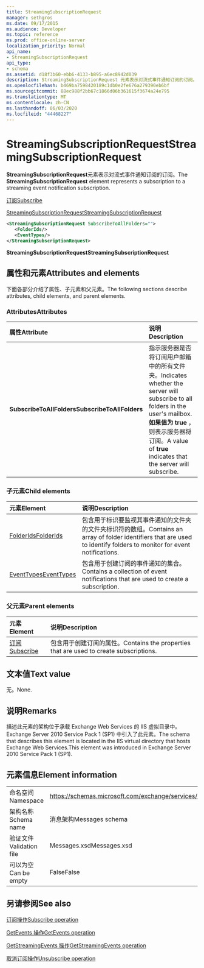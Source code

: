 ```yaml
---
title: StreamingSubscriptionRequest
manager: sethgros
ms.date: 09/17/2015
ms.audience: Developer
ms.topic: reference
ms.prod: office-online-server
localization_priority: Normal
api_name:
- StreamingSubscriptionRequest
api_type:
- schema
ms.assetid: d18f3b60-ebb6-4133-b895-a6ec8942d039
description: StreamingSubscriptionRequest 元素表示对流式事件通知订阅的订阅。
ms.openlocfilehash: b469ba7598420189c1db0e2fe676a279390eb6bf
ms.sourcegitcommit: 88ec988f2bb67c1866d06b361615f3674a24e795
ms.translationtype: MT
ms.contentlocale: zh-CN
ms.lasthandoff: 06/03/2020
ms.locfileid: "44468227"
---
```

# <a name="streamingsubscriptionrequest"></a><span data-ttu-id="110f5-103">StreamingSubscriptionRequest</span><span class="sxs-lookup"><span data-stu-id="110f5-103">StreamingSubscriptionRequest</span></span>

<span data-ttu-id="110f5-104">**StreamingSubscriptionRequest**元素表示对流式事件通知订阅的订阅。</span><span class="sxs-lookup"><span data-stu-id="110f5-104">The **StreamingSubscriptionRequest** element represents a subscription to a streaming event notification subscription.</span></span> 
  
[<span data-ttu-id="110f5-105">订阅</span><span class="sxs-lookup"><span data-stu-id="110f5-105">Subscribe</span></span>](subscribe.md)
  
[<span data-ttu-id="110f5-106">StreamingSubscriptionRequest</span><span class="sxs-lookup"><span data-stu-id="110f5-106">StreamingSubscriptionRequest</span></span>](streamingsubscriptionrequest.md)
  
```xml
<StreamingSubscriptionRequest SubscribeToAllFolders="">
   <FolderIds/>
   <EventTypes/>
</StreamingSubscriptionRequest>
```

 <span data-ttu-id="110f5-107">**StreamingSubscriptionRequest**</span><span class="sxs-lookup"><span data-stu-id="110f5-107">**StreamingSubscriptionRequest**</span></span>
## <a name="attributes-and-elements"></a><span data-ttu-id="110f5-108">属性和元素</span><span class="sxs-lookup"><span data-stu-id="110f5-108">Attributes and elements</span></span>

<span data-ttu-id="110f5-109">下面各部分介绍了属性、子元素和父元素。</span><span class="sxs-lookup"><span data-stu-id="110f5-109">The following sections describe attributes, child elements, and parent elements.</span></span>
  
### <a name="attributes"></a><span data-ttu-id="110f5-110">Attributes</span><span class="sxs-lookup"><span data-stu-id="110f5-110">Attributes</span></span>

|<span data-ttu-id="110f5-111">**属性**</span><span class="sxs-lookup"><span data-stu-id="110f5-111">**Attribute**</span></span>|<span data-ttu-id="110f5-112">**说明**</span><span class="sxs-lookup"><span data-stu-id="110f5-112">**Description**</span></span>|
|:-----|:-----|
|<span data-ttu-id="110f5-113">**SubscribeToAllFolders**</span><span class="sxs-lookup"><span data-stu-id="110f5-113">**SubscribeToAllFolders**</span></span> <br/> |<span data-ttu-id="110f5-114">指示服务器是否将订阅用户邮箱中的所有文件夹。</span><span class="sxs-lookup"><span data-stu-id="110f5-114">Indicates whether the server will subscribe to all folders in the user's mailbox.</span></span> <span data-ttu-id="110f5-115">**如果值为 true** ，则表示服务器将订阅。</span><span class="sxs-lookup"><span data-stu-id="110f5-115">A value of **true** indicates that the server will subscribe.</span></span>  <br/> |
   
### <a name="child-elements"></a><span data-ttu-id="110f5-116">子元素</span><span class="sxs-lookup"><span data-stu-id="110f5-116">Child elements</span></span>

|<span data-ttu-id="110f5-117">**元素**</span><span class="sxs-lookup"><span data-stu-id="110f5-117">**Element**</span></span>|<span data-ttu-id="110f5-118">**说明**</span><span class="sxs-lookup"><span data-stu-id="110f5-118">**Description**</span></span>|
|:-----|:-----|
|[<span data-ttu-id="110f5-119">FolderIds</span><span class="sxs-lookup"><span data-stu-id="110f5-119">FolderIds</span></span>](folderids.md) <br/> |<span data-ttu-id="110f5-120">包含用于标识要监视其事件通知的文件夹的文件夹标识符的数组。</span><span class="sxs-lookup"><span data-stu-id="110f5-120">Contains an array of folder identifiers that are used to identify folders to monitor for event notifications.</span></span>  <br/> |
|[<span data-ttu-id="110f5-121">EventTypes</span><span class="sxs-lookup"><span data-stu-id="110f5-121">EventTypes</span></span>](eventtypes.md) <br/> |<span data-ttu-id="110f5-122">包含用于创建订阅的事件通知的集合。</span><span class="sxs-lookup"><span data-stu-id="110f5-122">Contains a collection of event notifications that are used to create a subscription.</span></span>  <br/> |
   
### <a name="parent-elements"></a><span data-ttu-id="110f5-123">父元素</span><span class="sxs-lookup"><span data-stu-id="110f5-123">Parent elements</span></span>

|<span data-ttu-id="110f5-124">**元素**</span><span class="sxs-lookup"><span data-stu-id="110f5-124">**Element**</span></span>|<span data-ttu-id="110f5-125">**说明**</span><span class="sxs-lookup"><span data-stu-id="110f5-125">**Description**</span></span>|
|:-----|:-----|
|[<span data-ttu-id="110f5-126">订阅</span><span class="sxs-lookup"><span data-stu-id="110f5-126">Subscribe</span></span>](subscribe.md) <br/> |<span data-ttu-id="110f5-127">包含用于创建订阅的属性。</span><span class="sxs-lookup"><span data-stu-id="110f5-127">Contains the properties that are used to create subscriptions.</span></span>  <br/> |
   
## <a name="text-value"></a><span data-ttu-id="110f5-128">文本值</span><span class="sxs-lookup"><span data-stu-id="110f5-128">Text value</span></span>

<span data-ttu-id="110f5-129">无。</span><span class="sxs-lookup"><span data-stu-id="110f5-129">None.</span></span>
  
## <a name="remarks"></a><span data-ttu-id="110f5-130">说明</span><span class="sxs-lookup"><span data-stu-id="110f5-130">Remarks</span></span>

<span data-ttu-id="110f5-131">描述此元素的架构位于承载 Exchange Web Services 的 IIS 虚拟目录中。Exchange Server 2010 Service Pack 1 (SP1) 中引入了此元素。</span><span class="sxs-lookup"><span data-stu-id="110f5-131">The schema that describes this element is located in the IIS virtual directory that hosts Exchange Web Services.This element was introduced in Exchange Server 2010 Service Pack 1 (SP1).</span></span>
  
## <a name="element-information"></a><span data-ttu-id="110f5-132">元素信息</span><span class="sxs-lookup"><span data-stu-id="110f5-132">Element information</span></span>

|||
|:-----|:-----|
|<span data-ttu-id="110f5-133">命名空间</span><span class="sxs-lookup"><span data-stu-id="110f5-133">Namespace</span></span>  <br/> |https://schemas.microsoft.com/exchange/services/2006/messages  <br/> |
|<span data-ttu-id="110f5-134">架构名称</span><span class="sxs-lookup"><span data-stu-id="110f5-134">Schema name</span></span>  <br/> |<span data-ttu-id="110f5-135">消息架构</span><span class="sxs-lookup"><span data-stu-id="110f5-135">Messages schema</span></span>  <br/> |
|<span data-ttu-id="110f5-136">验证文件</span><span class="sxs-lookup"><span data-stu-id="110f5-136">Validation file</span></span>  <br/> |<span data-ttu-id="110f5-137">Messages.xsd</span><span class="sxs-lookup"><span data-stu-id="110f5-137">Messages.xsd</span></span>  <br/> |
|<span data-ttu-id="110f5-138">可以为空</span><span class="sxs-lookup"><span data-stu-id="110f5-138">Can be empty</span></span>  <br/> |<span data-ttu-id="110f5-139">False</span><span class="sxs-lookup"><span data-stu-id="110f5-139">False</span></span>  <br/> |
   
## <a name="see-also"></a><span data-ttu-id="110f5-140">另请参阅</span><span class="sxs-lookup"><span data-stu-id="110f5-140">See also</span></span>



[<span data-ttu-id="110f5-141">订阅操作</span><span class="sxs-lookup"><span data-stu-id="110f5-141">Subscribe operation</span></span>](subscribe-operation.md)
  
[<span data-ttu-id="110f5-142">GetEvents 操作</span><span class="sxs-lookup"><span data-stu-id="110f5-142">GetEvents operation</span></span>](getevents-operation.md)
  
[<span data-ttu-id="110f5-143">GetStreamingEvents 操作</span><span class="sxs-lookup"><span data-stu-id="110f5-143">GetStreamingEvents operation</span></span>](getstreamingevents-operation.md)
  
[<span data-ttu-id="110f5-144">取消订阅操作</span><span class="sxs-lookup"><span data-stu-id="110f5-144">Unsubscribe operation</span></span>](unsubscribe-operation.md)


